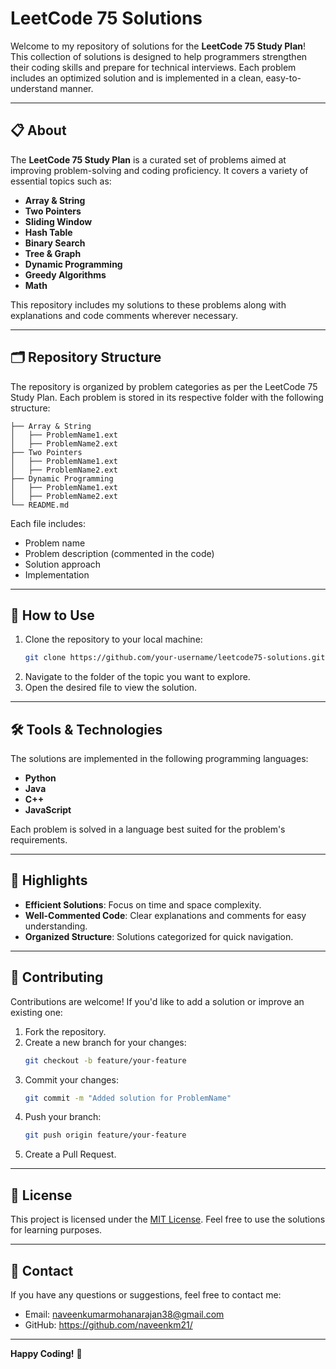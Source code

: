 # LeetCode 75 Solutions

Welcome to my repository of solutions for the **LeetCode 75 Study Plan**! This collection of solutions is designed to help programmers strengthen their coding skills and prepare for technical interviews. Each problem includes an optimized solution and is implemented in a clean, easy-to-understand manner.

---

## 📋 About

The **LeetCode 75 Study Plan** is a curated set of problems aimed at improving problem-solving and coding proficiency. It covers a variety of essential topics such as:

- **Array & String**
- **Two Pointers**
- **Sliding Window**
- **Hash Table**
- **Binary Search**
- **Tree & Graph**
- **Dynamic Programming**
- **Greedy Algorithms**
- **Math**

This repository includes my solutions to these problems along with explanations and code comments wherever necessary.

---

## 🗂️ Repository Structure

The repository is organized by problem categories as per the LeetCode 75 Study Plan. Each problem is stored in its respective folder with the following structure:

```
├── Array & String
│   ├── ProblemName1.ext
│   ├── ProblemName2.ext
├── Two Pointers
│   ├── ProblemName1.ext
│   ├── ProblemName2.ext
├── Dynamic Programming
│   ├── ProblemName1.ext
│   ├── ProblemName2.ext
└── README.md
```

Each file includes:
- Problem name
- Problem description (commented in the code)
- Solution approach
- Implementation

---

## 🚀 How to Use

1. Clone the repository to your local machine:
   ```bash
   git clone https://github.com/your-username/leetcode75-solutions.git
   ```
2. Navigate to the folder of the topic you want to explore.
3. Open the desired file to view the solution.

---

## 🛠️ Tools & Technologies

The solutions are implemented in the following programming languages:

- **Python**
- **Java**
- **C++**
- **JavaScript**

Each problem is solved in a language best suited for the problem's requirements.

---

## 🌟 Highlights

- **Efficient Solutions**: Focus on time and space complexity.
- **Well-Commented Code**: Clear explanations and comments for easy understanding.
- **Organized Structure**: Solutions categorized for quick navigation.

---

## 📌 Contributing

Contributions are welcome! If you'd like to add a solution or improve an existing one:

1. Fork the repository.
2. Create a new branch for your changes:
   ```bash
   git checkout -b feature/your-feature
   ```
3. Commit your changes:
   ```bash
   git commit -m "Added solution for ProblemName"
   ```
4. Push your branch:
   ```bash
   git push origin feature/your-feature
   ```
5. Create a Pull Request.

---

## 📝 License

This project is licensed under the [MIT License](LICENSE). Feel free to use the solutions for learning purposes.

---

## 📧 Contact

If you have any questions or suggestions, feel free to contact me:

- Email: naveenkumarmohanarajan38@gmail.com
- GitHub: https://github.com/naveenkm21/

---

**Happy Coding!** 🎉
